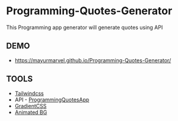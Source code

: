 # Programming-Quotes-Generator
This Programming app generator will generate quotes using API
## DEMO
- https://mayurmarvel.github.io/Programming-Quotes-Generator/

## TOOLS
- [Tailwindcss](https://tailwindcss.com/ "Tailwindcss")
- API - [ProgrammingQuotesApp](https://programming-quotes-api.herokuapp.com "ProgrammingQuotesApp")
- [GradientCSS](http://www.gradientcss.com/ "GradientCSS")
- [Animated BG](https://codepen.io/mohaiman/pen/MQqMyo "Animated BG") 

